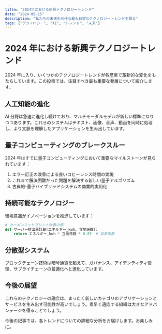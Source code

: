 ```yaml
---
title: "2024年における新興テクノロジートレンド"
date: "2024-05-15"
description: "私たちの未来を形作る最も有望なテクノロジートレンドを探る"
tags: ["テクノロジー", "AI", "トレンド", "未来"]
---
```


# 2024 年における新興テクノロジートレンド

2024 年に入り、いくつかのテクノロジートレンドが各産業で革新的な変化をもたらしています。この投稿では、注目すべき最も重要な発展について紹介します。

## 人工知能の進化

AI 分野は急速に進化し続けており、マルチモーダルモデルが新しい標準になりつつあります。これらのシステムはテキスト、画像、音声、動画を同時に処理し、より文脈を理解したアプリケーションを生み出しています。

## 量子コンピューティングのブレークスルー

2024 年はすでに量子コンピューティングにおいて重要なマイルストーンが見られています：

1. エラー訂正の改善による長いコヒーレンス時間の実現
2. これまで解決困難だった問題を解決する新しい量子アルゴリズム
3. 古典的-量子ハイブリッドシステムの商業的実用化

## 持続可能なテクノロジー

環境意識がイノベーションを推進しています：

```python
# カーボンフットプリント計算の例
def サーバー排出量計算(エネルギー_kwh, 立地係数):
    return エネルギー_kwh * 立地係数 * 0.85  # 効率係数
```

## 分散型システム

ブロックチェーン技術は暗号通貨を超えて、ガバナンス、アイデンティティ管理、サプライチェーンの最適化へと進化しています。

## 今後の展望

これらのテクノロジーの融合は、まったく新しいカテゴリのアプリケーションとサービスを生み出す可能性が高いでしょう。素早く適応する組織は大きなアドバンテージを得ることでしょう。

今後の記事では、各トレンドについての詳細な分析をお届けします。お楽しみに。
